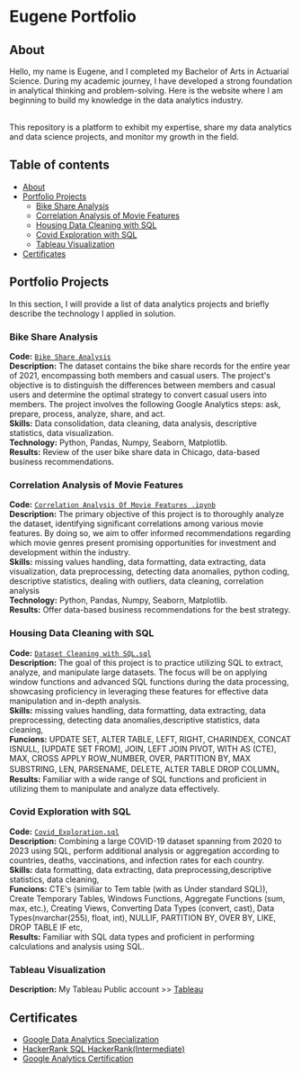 # Eugene Portfolio 

## About
Hello, my name is Eugene, and I completed my Bachelor of Arts in Actuarial Science. During my academic journey, I have developed a strong foundation in analytical thinking and problem-solving. Here is the website where I am beginning to build my knowledge in the data analytics industry.
 

<br>
This repository is a platform to exhibit my expertise, share my data analytics and data science projects, and monitor my growth in the field. 
<br>
  

## Table of contents
- [About](#about)
- [Portfolio Projects](#portfolio-projects)
	+ [Bike Share Analysis ](#Bike-Share-Analysis)
	+ [Correlation Analysis of Movie Features](#Correlation-Analysis-of-Movie-Features)
	+ [Housing Data Cleaning with SQL](#Housing-Data-Cleaning-with-SQL)
	+ [Covid Exploration with SQL](#Covid-Exploration-with-SQL)
	+ [Tableau Visualization](#Tableau-Visualization)
- [Certificates](#certificates)


## Portfolio Projects
In this section, I will provide a list of data analytics projects and briefly describe the technology I applied in solution.


### Bike Share Analysis 
**Code:** [`Bike Share Analysis`](https://www.kaggle.com/code/eugunel/google-data-analytics-capstone-case-study-1)      
**Description:** The dataset contains the bike share records for the entire year of 2021, encompassing both members and casual users. The project's objective is to distinguish the differences between members and casual users and determine the optimal strategy to convert casual users into members. The project involves the following Google Analytics steps: ask, prepare, process, analyze, share, and act.    
**Skills:** Data consolidation, data cleaning, data analysis, descriptive statistics, data visualization.      
**Technology:** Python, Pandas, Numpy, Seaborn, Matplotlib.     
**Results:** Review of the user bike share data in Chicago, data-based business recommendations.      

### Correlation Analysis of Movie Features
**Code:** [`Correlation Analysis Of Movie Features .ipynb`](https://github.com/Eugune/PortfolioProjects/blob/master/PortfolioProjects/Correlation%20Analysis%20of%20Movie%20Features/Correlation%20Analysis%20Of%20Movie%20Features%20.ipynb)      
**Description:** The primary objective of this project is to thoroughly analyze the dataset, identifying significant correlations among various movie features. By doing so, we aim to offer informed recommendations regarding which movie genres present promising opportunities for investment and development within the industry.    
**Skills:** missing values handling, data formatting, data extracting, data visualization, data preprocessing, detecting data anomalies, python coding, descriptive statistics, dealing with outliers, data cleaning, correlation analysis  
**Technology:** Python, Pandas, Numpy, Seaborn, Matplotlib.         
**Results:**  Offer data-based business recommendations for the best strategy.   

### Housing Data Cleaning with SQL
**Code:** [`Dataset Cleaning with SQL.sql`](https://github.com/Eugune/PortfolioProjects/blob/master/PortfolioProjects/Housing%20Data%20Cleaning%20with%20SQL/Dataset%20Cleaning%20with%20SQL.sql)     
**Description:** The goal of this project is to practice utilizing SQL to extract, analyze, and manipulate large datasets. The focus will be on applying window functions and advanced SQL functions during the data processing, showcasing proficiency in leveraging these features for effective data manipulation and in-depth analysis.  
**Skills:** missing values handling, data formatting, data extracting, data preprocessing, detecting data anomalies,descriptive statistics, data cleaning,  
**Funcions:** UPDATE SET, ALTER TABLE, LEFT, RIGHT, CHARINDEX, CONCAT ISNULL, [UPDATE SET FROM], JOIN, LEFT JOIN PIVOT, WITH AS (CTE), MAX, CROSS APPLY ROW_NUMBER, OVER, PARTITION BY, MAX SUBSTRING, LEN, PARSENAME, DELETE,  ALTER TABLE DROP COLUMN。        
**Results:**  Familiar with a wide range of SQL functions and proficient in utilizing them to manipulate and analyze data effectively. 

### Covid Exploration with SQL
**Code:** [`Covid_Exploration.sql`](https://github.com/Eugune/PortfolioProjects/blob/master/PortfolioProjects/Covid%20Exploration%20with%20SQL/Covid_Exploration.sql)    
**Description:** Combining a large COVID-19 dataset spanning from 2020 to 2023 using SQL, perform additional analysis or aggregation according to countries, deaths, vaccinations, and infection rates for each country.   
**Skills:** data formatting, data extracting, data preprocessing,descriptive statistics, data cleaning,   
**Funcions:** CTE's (similiar to Tem table (with as Under standard SQL)), Create Temporary Tables, Windows Functions, Aggregate Functions (sum, max, etc.), Creating Views, Converting Data Types (convert, cast), Data Types(nvarchar(255), float, int), NULLIF, PARTITION BY, OVER BY, LIKE, DROP TABLE IF etc,          
**Results:**  Familiar with SQL data types and proficient in performing calculations and analysis using SQL. 


### Tableau Visualization
**Description:** My Tableau Public account >> [Tableau](https://public.tableau.com/app/profile/eugene5534/vizzes)  
 

## Certificates
- [Google Data Analytics Specialization](https://www.coursera.org/account/accomplishments/specialization/certificate/M9SYSSZEEQLH) 
- [HackerRank SQL HackerRank(Intermediate)](https://www.hackerrank.com/certificates/a68fbe02848a)
- [Google Analytics Certification](https://skillshop.credential.net/ba7d1193-a91c-4632-9908-ac0da8e9cfe3) 
